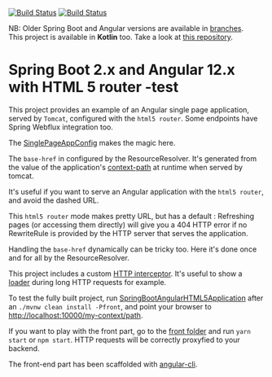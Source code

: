 [![Build Status](https://github.com/mpalourdio/SpringBootAngularHTML5/workflows/back/badge.svg?branch=master)](https://github.com/mpalourdio/SpringBootAngularHTML5/actions)
[![Build Status](https://github.com/mpalourdio/SpringBootAngularHTML5/workflows/front/badge.svg?branch=master)](https://github.com/mpalourdio/SpringBootAngularHTML5/actions)

NB: Older Spring Boot and Angular versions are available in [branches](https://github.com/mpalourdio/SpringBootAngularHTML5/branches).  
This project is available in **Kotlin** too. Take a look at [this repository](https://github.com/mpalourdio/SpringBootKotlinAngular).

Spring Boot 2.x and Angular 12.x with HTML 5 router -test
====================================================

This project provides an example of an Angular single page application, served by ``Tomcat``,
configured with the ``html5 router``. Some endpoints have Spring Webflux integration too.

The [SinglePageAppConfig](src/main/java/com/mpalourdio/html5/config/SinglePageAppConfig.java) makes the magic here.

The ``base-href`` in configured by the ResourceResolver. It's generated from the value of the application's [context-path](src/main/resources/application.properties#L11) at runtime when served by tomcat.

It's useful if you want to serve an Angular application with the ``html5 router``, and avoid the dashed URL.

This ``html5 router`` mode makes pretty URL, but has a default : Refreshing pages (or accessing them directly) will give you a 404
HTTP error if no RewriteRule is provided by the HTTP server that serves the application.

Handling the ``base-href`` dynamically can be tricky too. Here it's done once and for all by the ResourceResolver.

This project includes a custom [HTTP interceptor](https://github.com/mpalourdio/ng-http-loader). It's useful to show a [loader](https://github.com/tobiasahlin/SpinKit) during long HTTP requests for example.

To test the fully built project, run [SpringBootAngularHTML5Application](src/main/java/com/mpalourdio/html5/SpringBootAngularHTML5Application.java) after an ``./mvnw clean install -Pfront``, and point your browser to [http://localhost:10000/my-context/path](http://localhost:10000/my-context/path).

If you want to play with the front part, go to the [front folder](front) and run ``yarn start`` or ``npm start``. HTTP requests will be correctly proxyfied to your backend.

The front-end part has been scaffolded with [angular-cli](https://github.com/angular/angular-cli).
